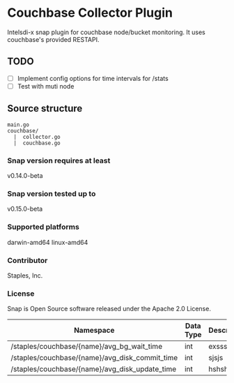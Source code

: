# Couchbase Collector Plugin
Intelsdi-x snap plugin for couchbase node/bucket monitoring. It uses couchbase's provided RESTAPI.  

## TODO
- [ ] Implement config options for time intervals for /stats
- [ ] Test with muti node

## Source structure
```
main.go
couchbase/
  |  collector.go
  |  couchbase.go
```

### Snap version requires at least
v0.14.0-beta

### Snap version tested up to
v0.15.0-beta

### Supported platforms
darwin-amd64
linux-amd64

### Contributor
Staples, Inc.

### License
Snap is Open Source software released under the Apache 2.0 License.

Namespace | Data Type | Description
----------|-----------|----------------------
/staples/couchbase/{name}/avg_bg_wait_time | int | exssss 
/staples/couchbase/{name}/avg_disk_commit_time | int | sjsjs
/staples/couchbase/{name}/avg_disk_update_time | int | hshshsh
